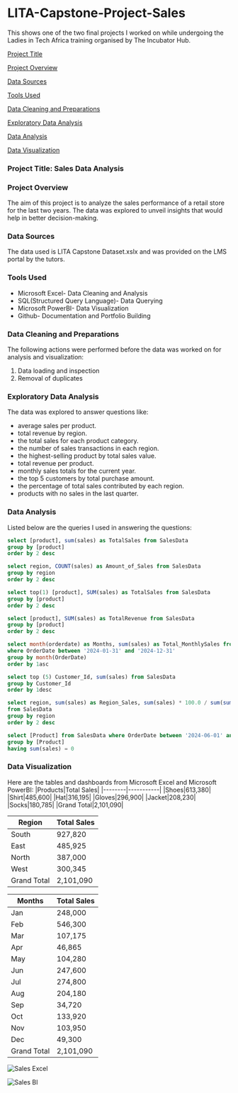# LITA-Capstone-Project-Sales
This shows one of the two final projects I worked on while undergoing the Ladies in Tech Africa training organised by The Incubator Hub.

[Project Title](#project-title)

[Project Overview](#project-overview)

[Data Sources](#data-sources)

[Tools Used](#tools-used)

[Data Cleaning and Preparations](#data-cleaning-and-preparations)

[Exploratory Data Analysis](#exploratory-data-analysis)

[Data Analysis](#data-analysis)

[Data Visualization](#data-visualization)

### Project Title: Sales Data Analysis

### Project Overview
The aim of this project is to analyze the sales performance of a retail store for the last two years. The data was explored to unveil insights that would help in better decision-making.

### Data Sources
The data used is LITA Capstone Dataset.xslx and was provided on the LMS portal by the tutors.

### Tools Used
- Microsoft Excel- Data Cleaning and Analysis
- SQL(Structured Query Language)- Data Querying
- Microsoft PowerBI- Data Visualization
- Github- Documentation and Portfolio Building

### Data Cleaning and Preparations
The following actions were performed before the data was worked on for analysis and visualization:
1. Data loading and inspection
2. Removal of duplicates

### Exploratory Data Analysis
The data was explored to answer questions like:
- average sales per product.
- total revenue by region.
- the total sales for each product category.
- the number of sales transactions in each region.
- the highest-selling product by total sales value.
- total revenue per product.
- monthly sales totals for the current year.
- the top 5 customers by total purchase amount.
- the percentage of total sales contributed by each region.
- products with no sales in the last quarter.

### Data Analysis
Listed below are the queries I used in answering the questions:

```SQL
select [product], sum(sales) as TotalSales from SalesData
group by [product] 
order by 2 desc

select region, COUNT(sales) as Amount_of_Sales from SalesData
group by region 
order by 2 desc

select top(1) [product], SUM(sales) as TotalSales from SalesData
group by [product] 
order by 2 desc

select [product], SUM(sales) as TotalRevenue from SalesData
group by [product] 
order by 2 desc

select month(orderdate) as Months, sum(sales) as Total_MonthlySales from SalesData
where OrderDate between '2024-01-31' and '2024-12-31'
group by month(OrderDate)
order by 1asc

select top (5) Customer_Id, sum(sales) from SalesData
group by Customer_Id
order by 1desc

select region, sum(sales) as Region_Sales, sum(sales) * 100.0 / sum(sum(sales)) over () as Percentage
from SalesData
group by region 
order by 2 desc

select [Product] from SalesData where OrderDate between '2024-06-01' and '2024-08-31'
group by [Product]
having sum(sales) = 0
```

### Data Visualization
Here are the tables and dashboards from Microsoft Excel and Microsoft PowerBI:
|Products|Total Sales|
|--------|-----------|
|Shoes|613,380|
|Shirt|485,600|
|Hat|316,195|
|Gloves|296,900|
|Jacket|208,230|
|Socks|180,785|
|Grand Total|2,101,090|

|Region|Total Sales|
|------|-----------|
|South|927,820|
|East|485,925|
|North|387,000|
|West|300,345|
|Grand Total|2,101,090|

|Months|Total Sales|
|------|-----------|
|Jan|248,000|
|Feb|546,300|
|Mar|107,175|
|Apr|46,865|
|May|104,280|
|Jun|247,600|
|Jul|274,800|
|Aug|204,180|
|Sep|34,720|
|Oct|133,920|
|Nov|103,950|
|Dec|49,300|
|Grand Total|2,101,090|

![Sales Excel](https://github.com/user-attachments/assets/f6f9ecf4-7d8f-43d9-8266-0253d4aee373)

![Sales BI](https://github.com/user-attachments/assets/850f0f83-1ab2-4086-85ac-48aaaf57df68)
